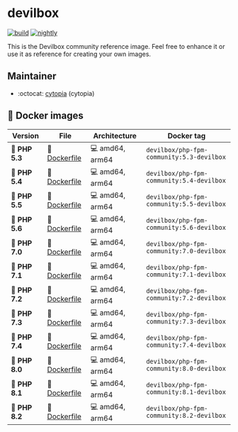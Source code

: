 # devilbox

[![build](https://github.com/devilbox/docker-php-fpm-community/workflows/devilbox_build/badge.svg)](https://github.com/devilbox/docker-php-fpm-community/actions?workflow=devilbox_build)
[![nightly](https://github.com/devilbox/docker-php-fpm-community/workflows/devilbox_nightly/badge.svg)](https://github.com/devilbox/docker-php-fpm-community/actions?workflow=devilbox_nightly)


This is the Devilbox community reference image. Feel free to enhance it or use it as reference for creating your own images.


## Maintainer

* :octocat: [cytopia](https://github.com/cytopia) (cytopia)


## :whale: Docker images

| Version                | File                                       | Architecture            | Docker tag |
|------------------------|--------------------------------------------|-------------------------|------------|
| :elephant: **PHP 5.3** | :file_folder: [Dockerfile](Dockerfile-5.3) | :computer: amd64, arm64 | `devilbox/php-fpm-community:5.3-devilbox` |
| :elephant: **PHP 5.4** | :file_folder: [Dockerfile](Dockerfile-5.4) | :computer: amd64, arm64 | `devilbox/php-fpm-community:5.4-devilbox` |
| :elephant: **PHP 5.5** | :file_folder: [Dockerfile](Dockerfile-5.5) | :computer: amd64, arm64 | `devilbox/php-fpm-community:5.5-devilbox` |
| :elephant: **PHP 5.6** | :file_folder: [Dockerfile](Dockerfile-5.6) | :computer: amd64, arm64 | `devilbox/php-fpm-community:5.6-devilbox` |
| :elephant: **PHP 7.0** | :file_folder: [Dockerfile](Dockerfile-7.0) | :computer: amd64, arm64 | `devilbox/php-fpm-community:7.0-devilbox` |
| :elephant: **PHP 7.1** | :file_folder: [Dockerfile](Dockerfile-7.1) | :computer: amd64, arm64 | `devilbox/php-fpm-community:7.1-devilbox` |
| :elephant: **PHP 7.2** | :file_folder: [Dockerfile](Dockerfile-7.2) | :computer: amd64, arm64 | `devilbox/php-fpm-community:7.2-devilbox` |
| :elephant: **PHP 7.3** | :file_folder: [Dockerfile](Dockerfile-7.3) | :computer: amd64, arm64 | `devilbox/php-fpm-community:7.3-devilbox` |
| :elephant: **PHP 7.4** | :file_folder: [Dockerfile](Dockerfile-7.4) | :computer: amd64, arm64 | `devilbox/php-fpm-community:7.4-devilbox` |
| :elephant: **PHP 8.0** | :file_folder: [Dockerfile](Dockerfile-8.0) | :computer: amd64, arm64 | `devilbox/php-fpm-community:8.0-devilbox` |
| :elephant: **PHP 8.1** | :file_folder: [Dockerfile](Dockerfile-8.1) | :computer: amd64, arm64 | `devilbox/php-fpm-community:8.1-devilbox` |
| :elephant: **PHP 8.2** | :file_folder: [Dockerfile](Dockerfile-8.2) | :computer: amd64, arm64 | `devilbox/php-fpm-community:8.2-devilbox` |
